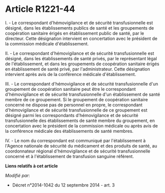 # Article R1221-44

I. - Le correspondant d'hémovigilance et de sécurité transfusionnelle est désigné, dans les établissements publics de santé
et les groupements de coopération sanitaire érigés en établissement public de santé, par le directeur. Cette désignation
intervient en concertation avec le président de la commission médicale d'établissement.

II. - Le correspondant d'hémovigilance et de sécurité transfusionnelle est désigné, dans les établissements de santé privés,
par le représentant légal de l'établissement, et dans les groupements de coopération sanitaire érigés en établissement de
santé privé, par l'administrateur. Cette désignation intervient après avis de la conférence médicale d'établissement.

III. - Le correspondant d'hémovigilance et de sécurité transfusionnelle d'un groupement de coopération sanitaire peut être le
correspondant d'hémovigilance et de sécurité transfusionnelle d'un établissement de santé membre de ce groupement. Si le
groupement de coopération sanitaire concerné ne dispose pas de personnel en propre, le correspondant d'hémovigilance et de
sécurité transfusionnelle de ce groupement est désigné parmi les correspondants d'hémovigilance et de sécurité
transfusionnelle des établissements de santé membre du groupement, en concertation avec le président de la commission
médicale ou après avis de la conférence médicale des établissements de santé membres.

IV. - Le nom du correspondant est communiqué par l'établissement à l'Agence nationale de sécurité du médicament et des
produits de santé, au coordonnateur régional d'hémovigilance et de sécurité transfusionnelle concerné et à l'établissement de
transfusion sanguine référent.

**Liens relatifs à cet article**

_Modifié par_:

  - Décret n°2014-1042 du 12 septembre 2014 - art. 3
